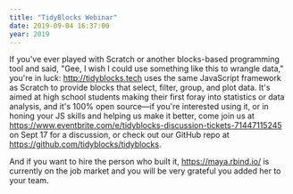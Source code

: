 ```yaml
---
title: "TidyBlocks Webinar"
date: 2019-09-04 16:37:00
year: 2019
---
```


If you've ever played with Scratch or another blocks-based programming tool and said,
"Gee, I wish I could use something like this to wrangle data,"
you're in luck:
<http://tidyblocks.tech> uses the same JavaScript framework as Scratch
to provide blocks that select, filter, group, and plot data.
It's aimed at high school students making their first foray into statistics or data analysis,
and it's 100% open source—if you're interested using it,
or in honing your JS skills and helping us make it better,
come join us at <https://www.eventbrite.com/e/tidyblocks-discussion-tickets-71447115245> on Sept 17 for a discussion,
or check out our GitHub repo at <https://github.com/tidyblocks/tidyblocks>.

And if you want to hire the person who built it,
<https://maya.rbind.io/> is currently on the job market
and you will be very grateful you added her to your team.
